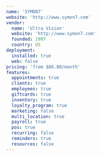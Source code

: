 ```yaml
---
name: 'SYMON7'
website: 'http://www.symon7.com'
vendor:
  name: 'Ultra Vision'
  website: 'http://www.symon7.com'
  founded: 1997
  country: US
deployment:
  installed: true
  web: false
pricing: 'from $86.00/month'
features:
  appointments: true
  clients: true
  employees: true
  giftcards: true
  inventory: true
  loyalty_program: true
  marketing: false
  multi_location: true
  payroll: true
  pos: true
  recurring: false
  reminders: true
  resources: false
---
```

